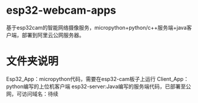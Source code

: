 # esp32-webcam-apps
基于esp32cam的智能网络摄像服务，micropython+python/c++服务端+java客户端，部署到阿里云公网服务器。

# 文件夹说明
Esp32_App：micropython代码，需要在esp32-cam板子上运行
Client_App：python编写的上位机客户端
esp32-server:Java编写的服务端代码，已部署至公网，可访问域名：待续

